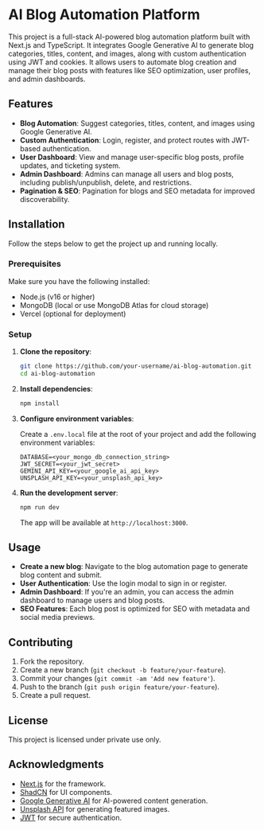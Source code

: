 
# AI Blog Automation Platform

This project is a full-stack AI-powered blog automation platform built with Next.js and TypeScript. It integrates Google Generative AI to generate blog categories, titles, content, and images, along with custom authentication using JWT and cookies. It allows users to automate blog creation and manage their blog posts with features like SEO optimization, user profiles, and admin dashboards.

## Features

- **Blog Automation**: Suggest categories, titles, content, and images using Google Generative AI.
- **Custom Authentication**: Login, register, and protect routes with JWT-based authentication.
- **User Dashboard**: View and manage user-specific blog posts, profile updates, and ticketing system.
- **Admin Dashboard**: Admins can manage all users and blog posts, including publish/unpublish, delete, and restrictions.
- **Pagination & SEO**: Pagination for blogs and SEO metadata for improved discoverability.

## Installation

Follow the steps below to get the project up and running locally.

### Prerequisites

Make sure you have the following installed:

- Node.js (v16 or higher)
- MongoDB (local or use MongoDB Atlas for cloud storage)
- Vercel (optional for deployment)

### Setup

1. **Clone the repository**:

   ```bash
   git clone https://github.com/your-username/ai-blog-automation.git
   cd ai-blog-automation
   ```

2. **Install dependencies**:

   ```bash
   npm install
   ```

3. **Configure environment variables**:

   Create a `.env.local` file at the root of your project and add the following environment variables:

   ```env
   DATABASE=<your_mongo_db_connection_string>
   JWT_SECRET=<your_jwt_secret>
   GEMINI_API_KEY=<your_google_ai_api_key>
   UNSPLASH_API_KEY=<your_unsplash_api_key>
   ```

4. **Run the development server**:

   ```bash
   npm run dev
   ```

   The app will be available at `http://localhost:3000`.

## Usage

- **Create a new blog**: Navigate to the blog automation page to generate blog content and submit.
- **User Authentication**: Use the login modal to sign in or register.
- **Admin Dashboard**: If you're an admin, you can access the admin dashboard to manage users and blog posts.
- **SEO Features**: Each blog post is optimized for SEO with metadata and social media previews.

## Contributing

1. Fork the repository.
2. Create a new branch (`git checkout -b feature/your-feature`).
3. Commit your changes (`git commit -am 'Add new feature'`).
4. Push to the branch (`git push origin feature/your-feature`).
5. Create a pull request.

## License

This project is licensed under private use only.

## Acknowledgments

- [Next.js](https://nextjs.org/) for the framework.
- [ShadCN](https://ui.shadcn.com/) for UI components.
- [Google Generative AI](https://developers.google.com/ai) for AI-powered content generation.
- [Unsplash API](https://unsplash.com/documentation) for generating featured images.
- [JWT](https://jwt.io/) for secure authentication.
